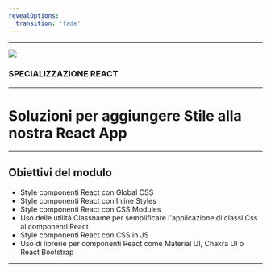 ```yaml
---
revealOptions:
  transition: 'fade'
---
```


---

<img src="https://aulab.it/img/logo-aulab-horizontal-white.png">
<h3 class="r-fit-text">SPECIALIZZAZIONE REACT</h3>

---

# Soluzioni per aggiungere Stile alla nostra React App

---

## Obiettivi del modulo

* Style componenti React con Global CSS <!-- .element: class="fragment" -->
* Style componenti React con Inline Styles <!-- .element: class="fragment" -->
* Style componenti React con CSS Modules <!-- .element: class="fragment" -->
* Uso delle utilitá Classname per semplificare l'applicazione di classi Css ai componenti React <!-- .element: class="fragment" -->
* Style componenti React con CSS in JS <!-- .element: class="fragment" -->
* Uso di librerie per componenti React come Material UI, Chakra UI o React Bootstrap <!-- .element: class="fragment" -->

---
